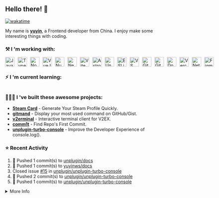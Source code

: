## Hello there! 👋

[![wakatime](https://wakatime.com/badge/user/51143705-a99d-4e70-b101-fd9e1cb44e71.svg)](https://wakatime.com/@51143705-a99d-4e70-b101-fd9e1cb44e71)

My name is [**yuyin**](https://yuy1n.io), a Frontend developer from China. I enjoy make some interesting things with coding.

### ⚒️ I 'm working with: 

<div style="display: flex; gap: 10px">
  <img width="30" height="30" alt="JavaScript" src="https://cdn.jsdelivr.net/gh/yuyinws/yuyinws/assets/js.svg" />
    <img width="30" height="30" alt="TypeScript" src="https://cdn.jsdelivr.net/gh/yuyinws/yuyinws/assets/ts.svg" />
    <img width="30" height="30" alt="NodeJS" src="https://cdn.jsdelivr.net/gh/yuyinws/yuyinws/assets/node.svg" /> 
    <img width="30" height="30" alt="VueJS" src="https://vuejs.org/logo.svg" />
    <img width="30" height="30" alt="NuxtJS" src="https://cdn.jsdelivr.net/gh/yuyinws/yuyinws/assets/nuxt.svg" />
    <img width="30" height="30" alt="Nextjs" src="https://cdn.jsdelivr.net/gh/yuyinws/yuyinws/assets/nextjs.svg">
    <img width="30" height="30" alt="Vite" src="https://vitejs.dev/logo.svg" /> 
    <img width="30" height="30" alt="Astro" src="https://astro.build/favicon.svg" >
    <img width="30" height="30" alt="UnoCSS" src="https://unocss.dev/favicon.svg" />
    <img width="30" height="30" alt="ESLint" src="https://cdn.jsdelivr.net/gh/yuyinws/yuyinws/assets/eslint.svg" />
    <img width="30" height="30" alt="VS Code" src="https://cdn.jsdelivr.net/gh/yuyinws/yuyinws/assets/vscode.svg" /> 
    <img width="30" height="30" alt="Git" src="https://cdn.jsdelivr.net/gh/yuyinws/yuyinws/assets/git.svg" />
    <img width="30" height="30" alt="GitHub" src="https://cdn.jsdelivr.net/gh/yuyinws/yuyinws/assets/github.svg">
    <img width="30" height="30" alt="Docker" src="https://cdn.jsdelivr.net/gh/yuyinws/yuyinws/assets/docker.svg" />
    <img width="30" height="30" alt="Vercel" src="https://cdn.jsdelivr.net/gh/yuyinws/yuyinws/assets/vercel.svg" />
    <img width="30" height="30" alt="Netlify" src="https://cdn.jsdelivr.net/gh/yuyinws/yuyinws/assets/netlify.svg" />
    <img width="30" height="30" alt="Figma" src="https://static.figma.com/app/icon/1/favicon.svg" />
</div>

### ⚡️ I 'm current learning:
<div style="display: flex; gap: 10px">
    <!-- <img width="30" height="30" alt="Swift" src="https://cdn.jsdelivr.net/gh/yuyinws/yuyinws/assets/swift.svg" /> -->
</div>

### 👨🏻‍💻 I 've built these awesome projects:  
- [**Steam Card**](https://github.com/yuyinws/steam-card) - Generate Your Steam Profile Quickly.  
- [**gitmand**](https://github.com/yuyinws/gitmand) - Display your most used command on GitHub/Gist.  
- [**v2erminal**](https://github.com/yuyinws/v2erminal) - Interactive terminal client for V2EX.  
- [**comm1t**](https://github.com/yuyinws/comm1t) - Find Repo's First Commit.
- [**unplugin-turbo-console**](https://github.com/unplugin/unplugin-turbo-console) - Improve the Developer Experience of console.log().

### ⭐️ Recent Activity
<!--RECENT_ACTIVITY:start-->
1. 💪 Pushed 1 commit(s) to [unplugin/docs](https://github.com/unplugin/docs)<br>
2. 💪 Pushed 1 commit(s) to [yuyinws/docs](https://github.com/yuyinws/docs)<br>
3. Closed issue [#15](https://github.com/unplugin/unplugin-turbo-console/issues/15) in [unplugin/unplugin-turbo-console](https://github.com/unplugin/unplugin-turbo-console)<br>
4. 💪 Pushed 2 commit(s) to [unplugin/unplugin-turbo-console](https://github.com/unplugin/unplugin-turbo-console)<br>
5. 💪 Pushed 1 commit(s) to [unplugin/unplugin-turbo-console](https://github.com/unplugin/unplugin-turbo-console)<br>
<!--RECENT_ACTIVITY:end-->

<details>
  <summary>
  More Info
  </summary>
<img src="https://cdn.jsdelivr.net/gh/yuyinws/yuyinws/gitmand.svg" />
<br />
<img src="https://card.yuy1n.io/card/76561198340841543/dark,bg-game-1850570" />
<br />
<img src="https://cdn.jsdelivr.net/gh/yuyinws/yuyinws/github-metrics.svg" />
</details>

